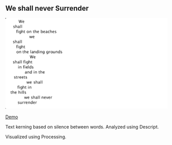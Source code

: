 ## We shall never Surrender

![Churchill](screenshot.png)

[Demo](https://youtu.be/LWZcIPAJ2pM)

Text kerning based on silence between words.
Analyzed using Descript.

Visualized using Processing. 

